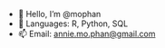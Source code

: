 - 👋 Hello, I’m @mophan
- 🌱 Languages: R, Python, SQL
- 📫 Email: annie.mo.phan@gmail.com

<!---
mophan/mophan is a ✨ special ✨ repository because its `README.md` (this file) appears on your GitHub profile.
You can click the Preview link to take a look at your changes.
--->
